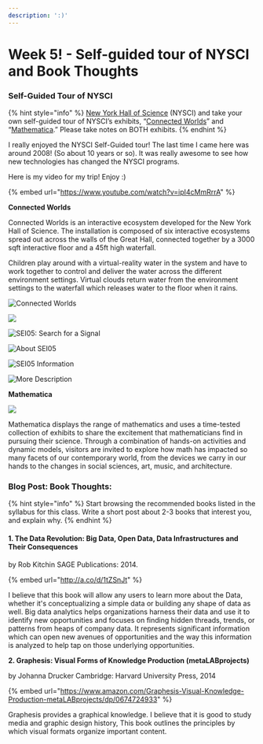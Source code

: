 ```yaml
---
description: ':)'
---
```


# Week 5! - Self-guided tour of NYSCI and Book Thoughts

###  Self-Guided Tour of NYSCI

{% hint style="info" %}
 [New York Hall of Science](http://nysci.org/location/) \(NYSCI\) and take your own self-guided tour of NYSCI’s exhibits, “[Connected Worlds](http://nysci.org/connected-worlds/)” and “[Mathematica](http://nysci.org/mathematica/).” Please take notes on BOTH exhibits.
{% endhint %}

I really enjoyed the NYSCI Self-Guided tour! The last time I came here was around 2008! \(So about 10 years or so\). It was really awesome to see how new technologies has changed the NYSCI programs.

Here is my video for my trip! Enjoy :\)

{% embed url="https://www.youtube.com/watch?v=ipI4cMmRrrA" %}

**Connected Worlds**

Connected Worlds is an interactive ecosystem developed for the New York Hall of Science. The installation is composed of six interactive ecosystems spread out across the walls of the Great Hall, connected together by a 3000 sqft interactive floor and a 45ft high waterfall.

Children play around with a virtual-reality water in the system and have to work together to control and deliver the water across the different environment settings. Virtual clouds return water from the environment settings to the waterfall which releases water to the floor when it rains.

![Connected Worlds](../.gitbook/assets/image%20%2816%29.png)

![](../.gitbook/assets/img_4869.JPG)

![SEI05: Search for a Signal](../.gitbook/assets/img_4892.JPG)

![About SEI05](../.gitbook/assets/img_4907.JPG)

![SEI05 Information](../.gitbook/assets/img_4908.JPG)

![More Description](../.gitbook/assets/img_4909.JPG)



**Mathematica**

![](../.gitbook/assets/img_4905.JPG)

Mathematica displays the range of mathematics and uses a time-tested collection of exhibits to share the excitement that mathematicians find in pursuing their science. Through a combination of hands-on activities and dynamic models, visitors are invited to explore how math has impacted so many facets of our contemporary world, from the devices we carry in our hands to the changes in social sciences, art, music, and architecture.  


### Blog Post: Book Thoughts:

{% hint style="info" %}
Start browsing the recommended books listed in the syllabus for this class. Write a short post about 2-3 books that interest you, and explain why.
{% endhint %}

#### 1. The Data Revolution: Big Data, Open Data, Data Infrastructures and Their Consequences

by Rob Kitchin  SAGE Publications: 2014.

{% embed url="http://a.co/d/1tZSnJt" %}

I believe that this book will allow any users to learn more about the Data, whether it's conceptualizing a simple data or building any shape of data as well. Big data analytics helps organizations harness their data and use it to identify new opportunities and focuses on finding hidden threads, trends, or patterns from heaps of company data. It represents significant information which can open new avenues of opportunities and the way this information is analyzed to help tap on those underlying opportunities. 

**2. Graphesis: Visual Forms of Knowledge Production \(metaLABprojects\)** 

by Johanna Drucker  Cambridge: Harvard University Press, 2014 

{% embed url="https://www.amazon.com/Graphesis-Visual-Knowledge-Production-metaLABprojects/dp/0674724933" %}

Graphesis provides a graphical knowledge. I believe that it is good to study media and graphic design history, This book outlines the principles by which visual formats organize important content.  




